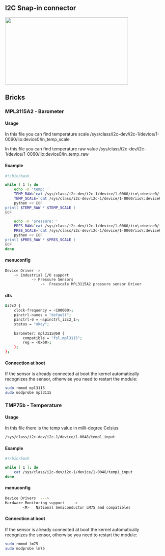 ## I2C Snap-in connector


<img style="width:400px; height:218px" src="../img/gionji/DOCS_i2c_channels.JPG">

## Bricks


### MPL3115A2 - Barometer

#### Usage
In this file you can find temperature scale
/sys/class/i2c-dev/i2c-1/device/1-0060/iio\:device0/in_temp_scale

In this file you can find temperature raw value
/sys/class/i2c-dev/i2c-1/device/1-0060/iio\:device0/in_temp_raw


#### Example
``` bash
#!/bin/bash

while [ 1 ]; do
    echo -n 'temp: '
    TEMP_RAW=`cat /sys/class/i2c-dev/i2c-1/device/1-0060/iio\:device0/in_temp_raw` 
    TEMP_SCALE=`cat /sys/class/i2c-dev/i2c-1/device/1-0060/iio\:device0/in_temp_scale`
    python << EOF
print( $TEMP_RAW * $TEMP_SCALE )
EOF
     
    echo -n 'pressure: '
    PRES_RAW=`cat /sys/class/i2c-dev/i2c-1/device/1-0060/iio\:device0/in_pressure_raw`
    PRES_SCALE=`cat /sys/class/i2c-dev/i2c-1/device/1-0060/iio\:device0/in_pressure_scale`
    python << EOF
print( $PRES_RAW * $PRES_SCALE )
EOF
done
```

#### menuconfig
``` bash
Device Driver ->
    -> Industrial I/O support
            -> Pressure Sensors
                ->  Freescale MPL3115A2 pressure sensor Driver    
```

#### dts
``` bash
&i2c2 {
    clock-frequency = <100000>;
    pinctrl-names = "default";
    pinctrl-0 = <&pinctrl_i2c2_1>;
    status = "okay";
    
    barometer: mpl3115@60 {
        compatible = "fsl,mpl3115";
        reg = <0x60>;
    };
};
```

#### Connection at boot
If the sensor is already connected at boot the kernel automatically recognizes the sensor, otherwise you need to restart the module:
``` bash
sudo rmmod mpl3115
sudo modprobe mpl3115
```


### TMP75b - Temperature

#### Usage
In this file there is the temp value in milli-degree Celsius
``` bash
/sys/class/i2c-dev/i2c-1/device/1-0048/temp1_input 
```

#### Example
``` bash
#!/bin/bash

while [ 1 ]; do
    cat /sys/class/i2c-dev/i2c-1/device/1-0048/temp1_input 
done
```


#### menuconfig
``` bash
Device Drivers  ---> 
Hardware Monitoring support  --->
        <M>   National Semiconductor LM75 and compatibles
```

#### Connection at boot
If the sensor is already connected at boot the kernel automatically recognizes the sensor, otherwise you need to restart the module:
``` bash
sudo rmmod lm75
sudo modprobe lm75
```

